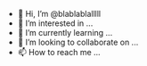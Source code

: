 - 👋 Hi, I’m @blablablalllll
- 👀 I’m interested in ...
- 🌱 I’m currently learning ...
- 💞️ I’m looking to collaborate on ...
- 📫 How to reach me ...

<!---
blablablalllll/blablablalllll is a ✨ special ✨ repository because its `README.md` (this file) appears on your GitHub profile.
You can click the Preview link to take a look at your changes.
-hhhh
yguyahedgelwi
fjgf'efbd;
rygf'r
gfg
rgq'r

gr[uyq
qhqe
qrgo
qrh[rtq
ut'qtq'tuq;twtourtiur
qto8hriuuuugrtuiq'ug
iugrtughrgthgrfhtrygriutug-->

